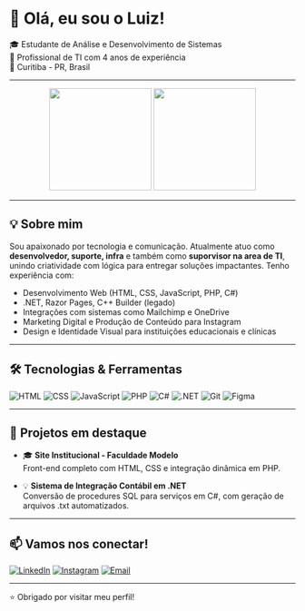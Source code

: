 # 👋 Olá, eu sou o Luiz!

🎓 Estudante de Análise e Desenvolvimento de Sistemas  
💼 Profissional de TI com 4 anos de experiência    
📍 Curitiba - PR, Brasil

---

<p align="center"> <img height="180em" src="https://github-readme-stats.vercel.app/api?username=Luiz067&show_icons=true&theme=tokyonight&hide_border=false&count_private=true" /> <img height="180em" src="https://github-readme-stats.vercel.app/api/top-langs/?username=Luiz067&layout=compact&langs_count=8&theme=tokyonight&hide_border=false"/> </p>

---

## 💡 Sobre mim

Sou apaixonado por tecnologia e comunicação. Atualmente atuo como **desenvolvedor, suporte, infra** e também como **suporvisor na area de TI**, unindo criatividade com lógica para entregar soluções impactantes. Tenho experiência com:

- Desenvolvimento Web (HTML, CSS, JavaScript, PHP, C#)
- .NET, Razor Pages, C++ Builder (legado)
- Integrações com sistemas como Mailchimp e OneDrive
- Marketing Digital e Produção de Conteúdo para Instagram
- Design e Identidade Visual para instituições educacionais e clínicas

---

## 🛠️ Tecnologias & Ferramentas

![HTML](https://img.shields.io/badge/-HTML5-E34F26?style=flat-square&logo=html5&logoColor=white)
![CSS](https://img.shields.io/badge/-CSS3-1572B6?style=flat-square&logo=css3)
![JavaScript](https://img.shields.io/badge/-JavaScript-F7DF1E?style=flat-square&logo=javascript&logoColor=black)
![PHP](https://img.shields.io/badge/-PHP-777BB4?style=flat-square&logo=php&logoColor=white)
![C#](https://img.shields.io/badge/-C%23-239120?style=flat-square&logo=c-sharp&logoColor=white)
![.NET](https://img.shields.io/badge/-.NET-512BD4?style=flat-square&logo=dotnet&logoColor=white)
![Git](https://img.shields.io/badge/-Git-F05032?style=flat-square&logo=git&logoColor=white)
![Figma](https://img.shields.io/badge/-Figma-F24E1E?style=flat-square&logo=figma&logoColor=white)

---

## 📂 Projetos em destaque

- 🎓 **Site Institucional - Faculdade Modelo**  
  Front-end completo com HTML, CSS e integração dinâmica em PHP.

- 💡 **Sistema de Integração Contábil em .NET**  
  Conversão de procedures SQL para serviços em C#, com geração de arquivos .txt automatizados.

---

## 📫 Vamos nos conectar!

[![LinkedIn](https://img.shields.io/badge/-LinkedIn-0A66C2?style=flat-square&logo=linkedin&logoColor=white)](https://www.linkedin.com/in/luiz-gustavo-de-oliveira-amaral-265102265/)
[![Instagram](https://img.shields.io/badge/-Instagram-E4405F?style=flat-square&logo=instagram&logoColor=white)](https://www.instagram.com/luiz_gutt_)
[![Email](https://img.shields.io/badge/-Email-D14836?style=flat-square&logo=gmail&logoColor=white)](mailto:amaral.oluiz@gmail.com)

---

⭐ Obrigado por visitar meu perfil!
